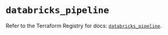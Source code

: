 # `databricks_pipeline`

Refer to the Terraform Registry for docs: [`databricks_pipeline`](https://registry.terraform.io/providers/databricks/databricks/1.37.1/docs/resources/pipeline).

